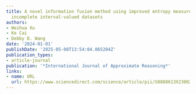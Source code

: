 ```yaml
---
title: A novel information fusion method using improved entropy measure in multi-source
  incomplete interval-valued datasets
authors:
- Weihua Xu
- Ke Cai
- Debby D. Wang
date: '2024-01-01'
publishDate: '2025-05-08T13:54:04.065204Z'
publication_types:
- article-journal
publication: '*International Journal of Approximate Reasoning*'
links:
- name: URL
  url: https://www.sciencedirect.com/science/article/pii/S0888613X23002128
---
```

